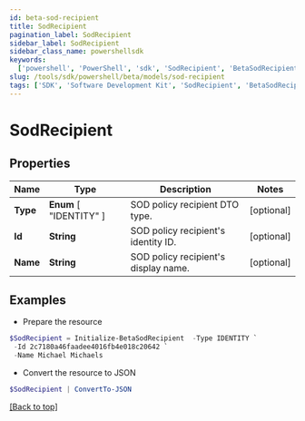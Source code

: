 ```yaml
---
id: beta-sod-recipient
title: SodRecipient
pagination_label: SodRecipient
sidebar_label: SodRecipient
sidebar_class_name: powershellsdk
keywords:
  ['powershell', 'PowerShell', 'sdk', 'SodRecipient', 'BetaSodRecipient']
slug: /tools/sdk/powershell/beta/models/sod-recipient
tags: ['SDK', 'Software Development Kit', 'SodRecipient', 'BetaSodRecipient']
---
```


# SodRecipient

## Properties

| Name | Type | Description | Notes |
| --- | --- | --- | --- |
| **Type** | **Enum** [ "IDENTITY" ] | SOD policy recipient DTO type. | [optional] |
| **Id** | **String** | SOD policy recipient's identity ID. | [optional] |
| **Name** | **String** | SOD policy recipient's display name. | [optional] |

## Examples

- Prepare the resource

```powershell
$SodRecipient = Initialize-BetaSodRecipient  -Type IDENTITY `
 -Id 2c7180a46faadee4016fb4e018c20642 `
 -Name Michael Michaels
```

- Convert the resource to JSON

```powershell
$SodRecipient | ConvertTo-JSON
```

[[Back to top]](#)

